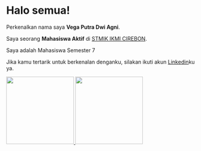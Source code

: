 # Halo semua! 

Perkenalkan nama saya **Vega Putra Dwi Agni**.

Saya seorang **Mahasiswa Aktif** di [STMIK IKMI CIREBON](ikmi.ac.id).

Saya adalah Mahasiswa Semester 7

Jika kamu tertarik untuk berkenalan denganku, silakan ikuti akun [Linkedin](https://www.linkedin.com/in/vegaputra/)ku ya.


<p align="left">
<a href="https://github.com/vegaputraa">
  <img height="180em" src="https://github-readme-stats-eight-theta.vercel.app/api?username=vegaputraa&show_icons=true&theme=algolia&include_all_commits=true&count_private=true"/>
  <img height="180em" src="https://github-readme-stats-eight-theta.vercel.app/api/top-langs/?username=vegaputraa&layout=compact&langs_count=8&theme=algolia"/>
</a>
</p>
